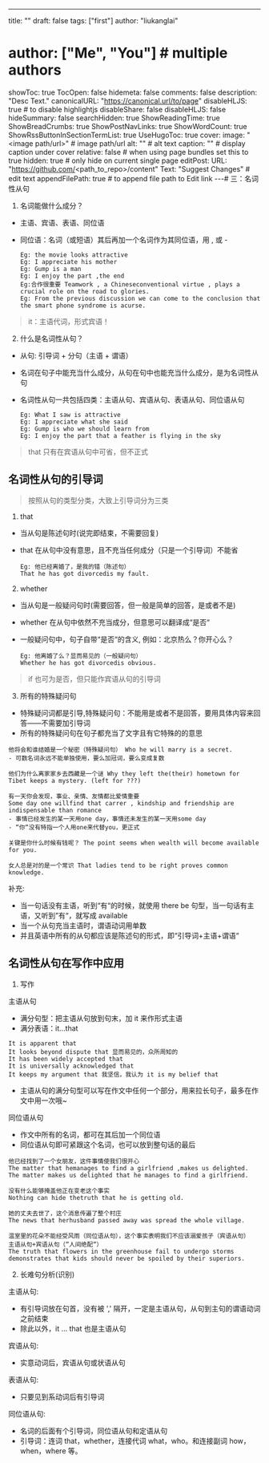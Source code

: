 ---
title: ""
draft: false
tags: ["first"]
author: "liukanglai"
# author: ["Me", "You"] # multiple authors
showToc: true
TocOpen: false
hidemeta: false
comments: false
description: "Desc Text."
canonicalURL: "https://canonical.url/to/page"
disableHLJS: true # to disable highlightjs
disableShare: false
disableHLJS: false
hideSummary: false
searchHidden: true
ShowReadingTime: true
ShowBreadCrumbs: true
ShowPostNavLinks: true
ShowWordCount: true
ShowRssButtonInSectionTermList: true
UseHugoToc: true
cover:
    image: "<image path/url>" # image path/url
    alt: "<alt text>" # alt text
    caption: "<text>" # display caption under cover
    relative: false # when using page bundles set this to true
    hidden: true # only hide on current single page
editPost:
    URL: "https://github.com/<path_to_repo>/content"
    Text: "Suggest Changes" # edit text
    appendFilePath: true # to append file path to Edit link
---# 三：名词性从句

1. 名词能做什么成分？

- 主语、宾语、表语、同位语
- 同位语：名词（或短语）其后再加一个名词作为其同位语，用 , 或 -

      Eg: the movie looks attractive
      Eg: I appreciate his mother
      Eg: Gump is a man
      Eg: I enjoy the part ,the end
      Eg:合作很重要 Teamwork , a Chineseconventional virtue , plays a crucial role on the road to glories.
      Eg: From the previous discussion we can come to the conclusion that the smart phone syndrome is acurse.

> it：主语代词，形式宾语！

2.  什么是名词性从句？

- 从句: 引导词 + 分句（主语 + 谓语）
- 名词在句子中能充当什么成分，从句在句中也能充当什么成分，是为名词性从句
- 名词性从句一共包括四类：主语从句、宾语从句、表语从句、同位语从句

      Eg: What I saw is attractive
      Eg: I appreciate what she said
      Eg: Gump is who we should learn from
      Eg: I enjoy the part that a feather is flying in the sky

> that 只有在宾语从句中可省，但不正式

## 名词性从句的引导词

> 按照从句的类型分类，大致上引导词分为三类

1. that

- 当从句是陈述句时(说完即结束，不需要回复)
- that 在从句中没有意思，且不充当任何成分（只是一个引导词）不能省

      Eg: 他已经离婚了，是我的错（陈述句）
      That he has got divorcedis my fault.

2. whether

- 当从句是一般疑问句时(需要回答，但一般是简单的回答，是或者不是)
- whether 在从句中依然不充当成分，但意思可以翻译成“是否“
- 一般疑问句中，句子自带“是否“的含义, 例如：北京热么？你开心么？

      Eg: 他离婚了么？显而易见的（一般疑问句）
      Whether he has got divorcedis obvious.

> if 也可为是否，但只能作宾语从句的引导词

3. 所有的特殊疑问句

- 特殊疑问词都是引导,特殊疑问句：不能用是或者不是回答，要用具体内容来回答——不需要加引导词
- 所有的特殊疑问句在句子都充当了文字且有它特殊的的意思

```
他将会和谁结婚是一个秘密（特殊疑问句） Who he will marry is a secret.
- 可数名词永远不能单独使用，要么加冠词，要么变成复数

他们为什么离家家乡去西藏是一个谜 Why they left the(their) hometown for Tibet keeps a mystery. (left for ???)

有一天你会发现，事业、亲情、友情都比爱情重要
Some day one willfind that carrer , kindship and friendship are indispensable than romance
- 事情已经发生的某一天用one day，事情还未发生的某一天用some day
- “你“没有特指一个人用one来代替you，更正式

关键是你什么时候有钱呢？ The point seems when wealth will become available for you.

女人总是对的是一个常识 That ladies tend to be right proves common knowledge.
```

补充:

- 当一句话没有主语，听到“有“的时候，就使用 there be 句型，当一句话有主语，又听到”有“，就写成 available
- 当一个从句充当主语时，谓语动词用单数
- 并且英语中所有的从句都应该是陈述句的形式，即“引导词+主语+谓语“

## 名词性从句在写作中应用

1.  写作

主语从句

- 满分句型：把主语从句放到句末，加 it 来作形式主语
- 满分表语：it…that

```
It is apparent that
It looks beyond dispute that 显而易见的，众所周知的
It has been widely accepted that
It is universally acknowledged that
It keeps my argument that 我坚信，我认为 it is my belief that
```

- 主语从句的满分句型可以写在作文中任何一个部分，用来拉长句子，最多在作文中用一次哦~

同位语从句

- 作文中所有的名词，都可在其后加一个同位语
- 同位语从句即可紧跟这个名词，也可以放到整句话的最后

```
他已经找到了一个女朋友，这件事情使我们很开心
The matter that hemanages to find a girlfriend ,makes us delighted.
The matter makes us delighted that he manages to find a girlfriend.

没有什么能够掩盖他正在变老这个事实
Nothing can hide thetruth that he is getting old.

她的丈夫去世了，这个消息传遍了整个村庄
The news that herhusband passed away was spread the whole village.

温室里的花朵不能经受风雨（同位语从句），这个事实表明我们不应该溺爱孩子（宾语从句）
主语从句+宾语从句（“人间绝配“）
The truth that flowers in the greenhouse fail to undergo storms demonstrates that kids should never be spoiled by their superiors.
```

2.  长难句分析(识别)

主语从句:

- 有引导词放在句首，没有被 ',' 隔开，一定是主语从句，从句到主句的谓语动词之前结束
- 除此以外，it ... that 也是主语从句

宾语从句:

- 实意动词后，宾语从句或状语从句

表语从句:

- 只要见到系动词后有引导词

同位语从句:

- 名词的后面有个引导词，同位语从句和定语从句
- 引导词：连词 that，whether，连接代词 what，who。和连接副词 how，when，where 等。
